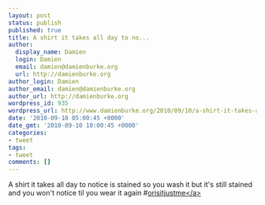 ```yaml
---
layout: post
status: publish
published: true
title: A shirt it takes all day to no...
author:
  display_name: Damien
  login: Damien
  email: damien@damienburke.org
  url: http://damienburke.org
author_login: Damien
author_email: damien@damienburke.org
author_url: http://damienburke.org
wordpress_id: 935
wordpress_url: http://www.damienburke.org/2010/09/10/a-shirt-it-takes-all-day-to-no/
date: '2010-09-10 05:00:45 +0000'
date_gmt: '2010-09-10 10:00:45 +0000'
categories:
- tweet
tags:
- tweet
comments: []
---
```

<p>A shirt it takes all day to notice is stained so you wash it but it's still stained and you won't notice til you wear it again #<a href="http:&#47;&#47;search.twitter.com&#47;search?q=%23orisitjustme" class="aktt_hashtag">orisitjustme<&#47;a></p>
